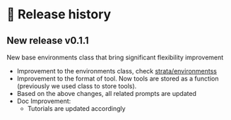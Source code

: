 # 🚀 Release history

## New release v0.1.1

New base environments class that bring significant flexibility improvement

- Improvement to the environments class, check [strata/environmentss](../strata/environments)
- Improvement to the format of tool. Now tools are stored as a function (previously we used class to store tools).
- Based on the above changes, all related prompts are updated
- Doc Improvement: 
  - Tutorials are updated accordingly


